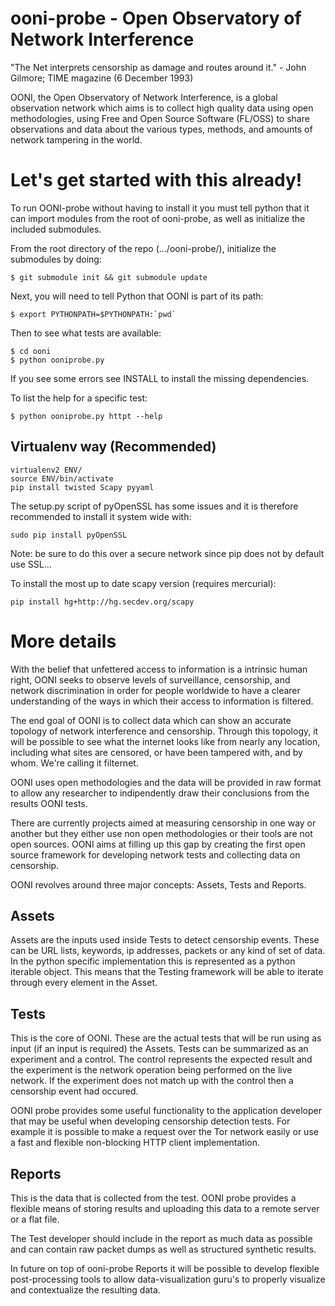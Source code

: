 # ooni-probe - Open Observatory of Network Interference

"The Net interprets censorship as damage and routes around it."
                - John Gilmore; TIME magazine (6 December 1993)

OONI, the Open Observatory of Network Interference, is a global observation
network which aims is to collect high quality data using open methodologies,
using Free and Open Source Software (FL/OSS) to share observations and data
about the various types, methods, and amounts of network tampering in the
world.

# Let's get started with this already!

To run OONI-probe without having to install it you must tell python that it
can import modules from the root of ooni-probe, as well as initialize the
included submodules.

From the root directory of the repo (.../ooni-probe/), initialize the submodules by doing:

    $ git submodule init && git submodule update

Next, you will need to tell Python that OONI is part of its path:

    $ export PYTHONPATH=$PYTHONPATH:`pwd`

Then to see what tests are available:

    $ cd ooni
    $ python ooniprobe.py

If you see some errors see INSTALL to install the missing dependencies.

To list the help for a specific test:

    $ python ooniprobe.py httpt --help

## Virtualenv way (Recommended)

    virtualenv2 ENV/
    source ENV/bin/activate
    pip install twisted Scapy pyyaml

The setup.py script of pyOpenSSL has some issues and it is therefore
recommended to install it system wide with:

    sudo pip install pyOpenSSL

Note: be sure to do this over a secure network since pip does not by default
use SSL...

To install the most up to date scapy version (requires mercurial):

    pip install hg+http://hg.secdev.org/scapy


# More details

With the belief that unfettered access to information is a intrinsic human right,
OONI seeks to observe levels of surveillance, censorship, and network discrimination
in order for people worldwide to have a clearer understanding of the ways in
which their access to information is filtered.

The end goal of OONI is to collect data which can show an accurate
topology of network interference and censorship. Through this topology, it will be
possible to see what the internet looks like from nearly any location, including
what sites are censored, or have been tampered with, and by whom. We're calling
it filternet.

OONI uses open methodologies and the data will be provided in raw
format to allow any researcher to indipendently draw their conclusions
from the results OONI tests.

There are currently projects aimed at measuring censorship in one
way or another but they either use non open methodologies or their
tools are not open sources. OONI aims at filling up this gap by
creating the first open source framework for developing network
tests and collecting data on censorship.

OONI revolves around three major concepts: Assets, Tests and
Reports.

## Assets

Assets are the inputs used inside Tests to detect censorship events.
These can be URL lists, keywords, ip addresses, packets or any kind
of set of data.
In the python specific implementation this is represented as a python
iterable object. This means that the Testing framework will be able
to iterate through every element in the Asset.

## Tests

This is the core of OONI. These are the actual tests that will be run
using as input (if an input is required) the Assets.
Tests can be summarized as an experiment and a control. The control
represents the expected result and the experiment is the network operation
being performed on the live network. If the experiment does not match up
with the control then a censorship event had occured.

OONI probe provides some useful functionality to the application developer
that may be useful when developing censorship detection tests. For example
it is possible to make a request over the Tor network easily or use a fast
and flexible non-blocking HTTP client implementation.

## Reports

This is the data that is collected from the test. OONI probe provides a
flexible means of storing results and uploading this data to a remote
server or a flat file.

The Test developer should include in the report as much data as possible
and can contain raw packet dumps as well as structured synthetic results.

In future on top of ooni-probe Reports it will be possible to develop
flexible post-processing tools to allow data-visualization guru's to
properly visualize and contextualize the resulting data.

